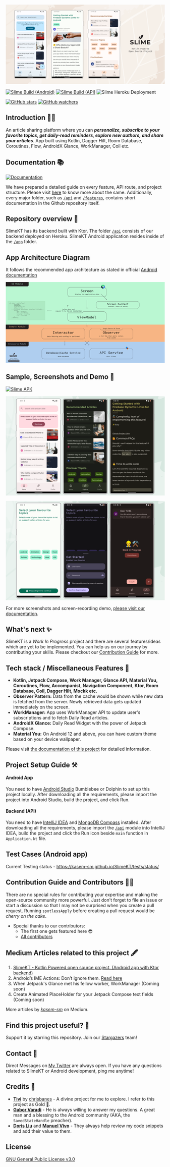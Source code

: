 ![Header Image](/docs/assets/header.png)

[![Slime Build (Android)](https://github.com/kasem-sm/SlimeKT/actions/workflows/android_action.yml/badge.svg)](https://github.com/kasem-sm/SlimeKT/actions/workflows/android_action.yml)
[![Slime Build (API)](https://github.com/kasem-sm/SlimeKT/actions/workflows/api_action.yml/badge.svg)](https://github.com/kasem-sm/SlimeKT/actions/workflows/api_action.yml)
![Slime Heroku Deployment](https://img.shields.io/github/deployments/kasem-sm/SlimeKT/slime-kt?logo=Heroku)

[![GitHub stars](https://img.shields.io/github/stars/kasem-sm/SlimeKT?style=social)](https://github.com/kasem-sm/SlimeKT/stargazers)
[![GitHub watchers](https://img.shields.io/github/watchers/kasem-sm/SlimeKT?style=social)](https://github.com/kasem-sm/SlimeKT/watchers)

## Introduction 🙋‍♂️

An article sharing platform where you can _**personalize, subscribe to your favorite topics, get
daily-read reminders, explore new authors, and share your articles**_. App built using Kotlin, Dagger Hilt, Room Database, Coroutines, Flow, AndroidX Glance, WorkManager, Coil etc.</b>

## Documentation 📚

[![Documentation](https://img.shields.io/badge/Visit-blue?style=for-the-badge)](https://kasem-sm.github.io/SlimeKT)

We have prepared a detailed guide on every feature, API route, and project structure. Please
visit [here](https://kasem-sm.github.io/SlimeKT) to know more about the same. Additionally, every
major folder, such as [`/api`](/api) and [`/features`](/features), contains short documentation in
the Github repository itself.

## Repository overview 📂

SlimeKT has its backend built with Ktor. The folder [`/api`](/api) consists of our backend deployed
on Heroku. SlimeKT Android application resides inside of the [`/app`](/app) folder.

## App Architecture Diagram

It follows the recommended app architecture as stated in
official [Android documentation](https://developer.android.com/jetpack/guide)

![App Architecture](/docs/assets/app_architecture.svg)

## Sample, Screenshots and Demo 📱

[![Slime APK](https://img.shields.io/github/v/release/kasem-sm/slimekt?color=8D0AF2&label=Download&logo=android&style=for-the-badge)](https://github.com/kasem-sm/slimekt/releases/app-release.apk)

![Screenshot Board 1](/docs/screenshots/board_1.png)

![Screenshot Board 2](/docs/screenshots/board_2.png)

For more screenshots and screen-recording
demo, [please visit our documentation](https://kasem-sm.github.io/SlimeKT).

## What's next ✨

SlimeKT is a _Work In Progress_ project and there are several features/ideas which are yet to be
implemented. You can help us on our journey by contributing your skills. Please checkout
our [Contribution Guide](https://github.com/kasem-sm/SlimeKT#contribution-guide-and-contributors-%EF%B8%8F)
for more.

## Tech stack / Miscellaneous Features 🚀

- <b>Kotlin, Jetpack Compose, Work Manager, Glance API, Material You, Coroutines, Flow, Accompanist,
  Navigation Component, Ktor, Room Database, Coil, Dagger Hilt, Mockk etc.</b>
- **Observer Pattern:** Data from the cache would be shown while new data is fetched from the
  server. Newly retrieved data gets updated immediately on the screen.
- **WorkManager:** App uses WorkManager API to update user's subscriptions and to fetch Daily Read
  articles.
- **AndroidX Glance:** Daily Read Widget with the power of Jetpack Compose.
- **Material You:** On Android 12 and above, you can have custom theme based on your device
  wallpaper.

Please visit [the documentation of this project](https://kasem-sm.github.io/SlimeKT) for detailed
information.

## Project Setup Guide ⚒

#### Android App

You need to have [Android Studio](https://developer.android.com/studio) Bumblebee or Dolphin to set
up this project locally. After downloading all the requirements, please import the project into
Android Studio, build the project, and click Run.

#### Backend (API)

You need to have [IntelliJ IDEA](https://www.jetbrains.com/idea/download/#section=windows)
and [MongoDB Compass](https://www.mongodb.com/products/compass) installed. After downloading all the
requirements, please import the [`/api`](/api) module into IntelliJ IDEA, build the project and
click the Run icon beside `main` function in `Application.kt` file.

## Test Cases (Android app)

Current Testing status - https://kasem-sm.github.io/SlimeKT/tests/status/

## Contribution Guide and Contributors 👷‍♂️

There are no special rules for contributing your expertise and making the open-source community more
powerful. Just don't forget to file an issue or start a discussion so that I may not be surprised
when you create a pull request. Running `spotlessApply` before creating a pull request would be
_cherry on the cake_.

* Special thanks to our contributors:
    - The first one gets featured here 😎
    - [All contributors](https://github.com/kasem-sm/SlimeKT/graphs/contributors)

## Medium Articles related to this project 🖋

1. [SlimeKT - Kotlin Powered open source project. (Android app with Ktor backend)](https://medium.com/@kasem.sm/slimekt-136a56864e57)
2. Android’s IME Actions: Don’t ignore them. [Read here](https://proandroiddev.com/androids-ime-actions-don-t-ignore-them-36554da892ac)
3. When Jetpack's Glance met his fellow worker, WorkManager (Coming soon)
4. Create Animated PlaceHolder for your Jetpack Compose text fields (Coming soon)

More articles by [_kasem-sm_](https://medium.com/@kasem.sm) on Medium.

## Find this project useful? 💖

Support it by starring this repository. Join our [Stargazers](https://github.com/kasem-sm/SlimeKT/stargazers) team!

## Contact 🤙

Direct Messages on [My Twitter](https://twitter.com/KasemSM_) are always open. If you have any
questions related to SlimeKT or Android development, ping me anytime!

## Credits 💎

- [**Tivi**](https://github.com/chrisbanes/tivi) by [chrisbanes](https://github.com/chrisbanes) - A
  divine project for me to explore. I refer to this project as Gold 🥇.
- [**Gabor Varadi**](https://twitter.com/Zhuinden) - He is always willing to answer my questions. A
  great man and a blessing to the Android community (AKA, the `SavedStateHandle` preacher).
- [**Doris Liu**](https://twitter.com/doris4lt) and [**Manuel
  Vivo**](https://twitter.com/manuelvicnt) - They always help review my code snippets and add their
  value to them.

## License

[GNU General Public License v3.0]()